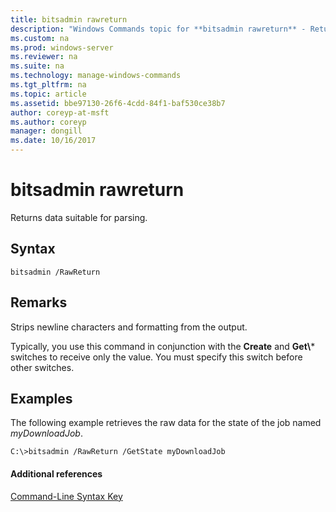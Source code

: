 ```yaml
---
title: bitsadmin rawreturn
description: "Windows Commands topic for **bitsadmin rawreturn** - Returns data suitable for parsing."
ms.custom: na
ms.prod: windows-server
ms.reviewer: na
ms.suite: na
ms.technology: manage-windows-commands
ms.tgt_pltfrm: na
ms.topic: article
ms.assetid: bbe97130-26f6-4cdd-84f1-baf530ce38b7
author: coreyp-at-msft
ms.author: coreyp
manager: dongill
ms.date: 10/16/2017
---
```


# bitsadmin rawreturn

Returns data suitable for parsing.

## Syntax

```
bitsadmin /RawReturn
```

## Remarks

Strips newline characters and formatting from the output.

Typically, you use this command in conjunction with the **Create** and **Get\\*** switches to receive only the value. You must specify this switch before other switches.

## <a name="BKMK_examples"></a>Examples

The following example retrieves the raw data for the state of the job named *myDownloadJob*.
```
C:\>bitsadmin /RawReturn /GetState myDownloadJob
```

#### Additional references

[Command-Line Syntax Key](command-line-syntax-key.md)